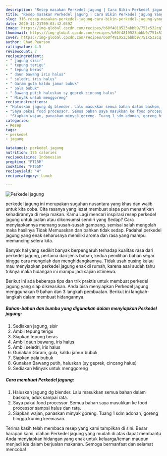 ```yaml
---
description: "Resep masakan Perkedel jagung | Cara Bikin Perkedel jagung Yang Lezat"
title: "Resep masakan Perkedel jagung | Cara Bikin Perkedel jagung Yang Lezat"
slug: 316-resep-masakan-perkedel-jagung-cara-bikin-perkedel-jagung-yang-lezat
date: 2020-11-21T09:03:42.059Z
image: https://img-global.cpcdn.com/recipes/b60f4810523abbb9/751x532cq70/perkedel-jagung-foto-resep-utama.jpg
thumbnail: https://img-global.cpcdn.com/recipes/b60f4810523abbb9/751x532cq70/perkedel-jagung-foto-resep-utama.jpg
cover: https://img-global.cpcdn.com/recipes/b60f4810523abbb9/751x532cq70/perkedel-jagung-foto-resep-utama.jpg
author: Chad Pearson
ratingvalue: 4.5
reviewcount: 7
recipeingredient:
- " jagung sisir"
- " tepung terigu"
- " tepung beras"
- " daun bawang iris halus"
- " seledri iris halus"
- " Garam gula kaldu jamur bubuk"
- " pala bubuk"
- " Bawang putih haluskan sy geprek cincang halus"
- " Minyak untuk menggoreng"
recipeinstructions:
- "Haluskan jagung dg blender. Lalu masukkan semua bahan dalam baskom, aduk sampai rata."
- "Saya pakai food processor. Semua bahan saya masukkan ke food processor sampai halus dan rata."
- "Siapkan wajan, panaskan minyak goreng. Tuang 1 sdm adonan, goreng hingga kuning keemasan."
categories:
- Resep
tags:
- perkedel
- jagung

katakunci: perkedel jagung 
nutrition: 175 calories
recipecuisine: Indonesian
preptime: "PT15M"
cooktime: "PT55M"
recipeyield: "4"
recipecategory: Lunch

---
```



![Perkedel jagung](https://img-global.cpcdn.com/recipes/b60f4810523abbb9/751x532cq70/perkedel-jagung-foto-resep-utama.jpg)


perkedel jagung ini merupakan suguhan nusantara yang khas dan wajib untuk kita coba. Cita rasanya yang lezat membuat siapa pun menantikan kehadirannya di meja makan.
Kamu Lagi mencari inspirasi resep perkedel jagung untuk jualan atau dikonsumsi sendiri yang Sedap? Cara menyiapkannya memang susah-susah gampang. semisal salah mengolah maka hasilnya Tidak Memuaskan dan bahkan tidak sedap. Padahal perkedel jagung yang enak seharusnya memiliki aroma dan rasa yang mampu memancing selera kita.



Banyak hal yang sedikit banyak berpengaruh terhadap kualitas rasa dari perkedel jagung, pertama dari jenis bahan, kedua pemilihan bahan segar hingga cara mengolah dan menghidangkannya. Tidak usah pusing kalau mau menyiapkan perkedel jagung enak di rumah, karena asal sudah tahu triknya maka hidangan ini mampu jadi sajian istimewa.


Berikut ini ada beberapa tips dan trik praktis untuk membuat perkedel jagung yang siap dikreasikan. Anda bisa menyiapkan Perkedel jagung menggunakan 9 bahan dan 3 langkah pembuatan. Berikut ini langkah-langkah dalam membuat hidangannya.

<!--inarticleads1-->

##### Bahan-bahan dan bumbu yang digunakan dalam menyiapkan Perkedel jagung:

1. Sediakan  jagung, sisir
1. Ambil  tepung terigu
1. Siapkan  tepung beras
1. Ambil  daun bawang, iris halus
1. Ambil  seledri, iris halus
1. Gunakan  Garam, gula, kaldu jamur bubuk
1. Siapkan  pala bubuk
1. Gunakan  Bawang putih, haluskan (sy geprek, cincang halus)
1. Sediakan  Minyak untuk menggoreng




<!--inarticleads2-->

##### Cara membuat Perkedel jagung:

1. Haluskan jagung dg blender. Lalu masukkan semua bahan dalam baskom, aduk sampai rata.
1. Saya pakai food processor. Semua bahan saya masukkan ke food processor sampai halus dan rata.
1. Siapkan wajan, panaskan minyak goreng. Tuang 1 sdm adonan, goreng hingga kuning keemasan.




Terima kasih telah membaca resep yang kami tampilkan di sini. Besar harapan kami, olahan Perkedel jagung yang mudah di atas dapat membantu Anda menyiapkan hidangan yang enak untuk keluarga/teman maupun menjadi ide dalam berjualan makanan. Semoga bermanfaat dan selamat mencoba!
